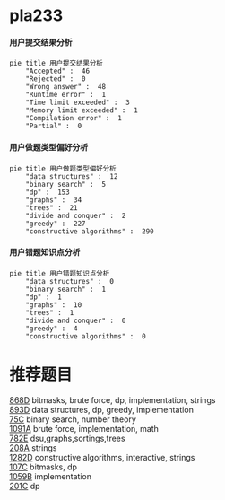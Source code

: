 # pla233

<!-- tabs:start -->



#### **用户提交结果分析**

```mermaid
pie title 用户提交结果分析
    "Accepted" :  46
    "Rejected" :  0
    "Wrong answer" :  48
    "Runtime error" :  1
    "Time limit exceeded" :  3
    "Memory limit exceeded" :  1
    "Compilation error" :  1
    "Partial" :  0
```

#### **用户做题类型偏好分析**

```mermaid
pie title 用户做题类型偏好分析
    "data structures" :  12
    "binary search" :  5
    "dp" :  153
    "graphs" :  34
    "trees" :  21
    "divide and conquer" :  2
    "greedy" :  227
    "constructive algorithms" :  290
```
#### **用户错题知识点分析**

```mermaid
pie title 用户错题知识点分析
    "data structures" :  0
    "binary search" :  1
    "dp" :  1
    "graphs" :  10
    "trees" :  1
    "divide and conquer" :  0
    "greedy" :  4
    "constructive algorithms" :  0
```



<!-- tabs:end -->
# 推荐题目
[868D](https://codeforces.com/contest/868/problem/D)		bitmasks,
                        brute force,
                        dp,
                        implementation,
                        strings		  
[893D](https://codeforces.com/contest/893/problem/D)		data structures,
                        dp,
                        greedy,
                        implementation		  
[75C](https://codeforces.com/contest/75/problem/C)		binary search,
                        number theory		  
[1091A](https://codeforces.com/contest/1091/problem/A)		brute force,
                        implementation,
                        math		  
[782E](https://codeforces.com/contest/782/problem/E)		dsu,graphs,sortings,trees		  
[208A](https://codeforces.com/contest/208/problem/A)		strings		  
[1282D](https://codeforces.com/contest/1282/problem/D)		constructive algorithms,
                        interactive,
                        strings		  
[107C](https://codeforces.com/contest/107/problem/C)		bitmasks,
                        dp		  
[1059B](https://codeforces.com/contest/1059/problem/B)		implementation		  
[201C](https://codeforces.com/contest/201/problem/C)		dp		  
